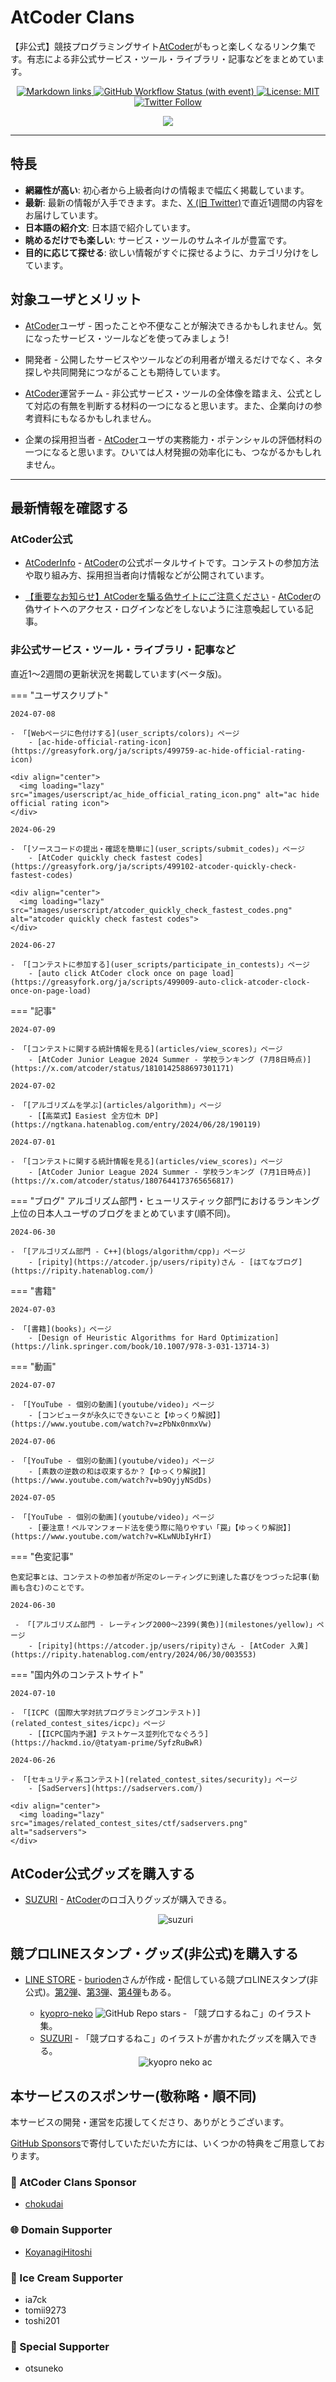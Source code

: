 # AtCoder Clans

【非公式】競技プログラミングサイト[AtCoder](https://atcoder.jp/)がもっと楽しくなるリンク集です。有志による非公式サービス・ツール・ライブラリ・記事などをまとめています。

<p align="center">
    <a href="https://github.com/KATO-Hiro/AtCoderClans/actions/workflows/link_checker.yml" target="_blank">
        <img src="https://img.shields.io/github/actions/workflow/status/KATO-Hiro/AtCoderClans/link_checker.yml?branch=master&label=Links&style=plastic" alt="Markdown links">
    </a>
    <a href="https://github.com/KATO-Hiro/AtCoderClans/actions/workflows/deploy.yml" target="_blank">
        <img src="https://img.shields.io/github/actions/workflow/status/KATO-Hiro/AtCoderClans/deploy.yml?branch=master&event=push&label=Deployment&style=plastic" alt="GitHub Workflow Status (with event)">
    </a>
    <a href="https://github.com/KATO-Hiro/AtCoderClans/blob/master/LICENSE">
        <img src="https://img.shields.io/badge/license-MIT-brightgreen.svg?style=plastic" alt="License: MIT" />
    </a>
    <a href="https://twitter.com/atcoderclans">
        <img src="https://img.shields.io/twitter/follow/AtCoderClans?style=social" alt="Twitter Follow" />
    </a>
</p>
<p align="center">
  <a href="https://github.com/sponsors/KATO-Hiro">
    <img src="https://img.shields.io/static/v1?label=Sponsor&message=%E2%9D%A4&logo=GitHub&color=ff69b4"/>
  </a>
</p>

---

## 特長

* **網羅性が高い**: 初心者から上級者向けの情報まで幅広く掲載しています。
* **最新**: 最新の情報が入手できます。また、[X (旧 Twitter)](https://twitter.com/atcoderclans)で直近1週間の内容をお届けしています。
* **日本語の紹介文**: 日本語で紹介しています。
* **眺めるだけでも楽しい**: サービス・ツールのサムネイルが豊富です。
* **目的に応じて探せる**: 欲しい情報がすぐに探せるように、カテゴリ分けをしています。

## 対象ユーザとメリット

- [AtCoder](https://atcoder.jp/)ユーザ - 困ったことや不便なことが解決できるかもしれません。気になったサービス・ツールなどを使ってみましょう!

- 開発者 - 公開したサービスやツールなどの利用者が増えるだけでなく、ネタ探しや共同開発につながることも期待しています。

- [AtCoder](https://atcoder.jp/)運営チーム - 非公式サービス・ツールの全体像を踏まえ、公式として対応の有無を判断する材料の一つになると思います。また、企業向けの参考資料にもなるかもしれません。

- 企業の採用担当者 - [AtCoder](https://atcoder.jp/)ユーザの実務能力・ポテンシャルの評価材料の一つになると思います。ひいては人材発掘の効率化にも、つながるかもしれません。

---

## 最新情報を確認する

### AtCoder公式

<!-- markdown-link-check-disable -->

- [AtCoderInfo](https://info.atcoder.jp/) - [AtCoder](https://atcoder.jp/)の公式ポータルサイトです。コンテストの参加方法や取り組み方、採用担当者向け情報などが公開されています。

- [【重要なお知らせ】AtCoderを騙る偽サイトにご注意ください](https://atcoder.jp/posts/1268) - [AtCoder](https://atcoder.jp/)の偽サイトへのアクセス・ログインなどをしないように注意喚起している記事。

<!-- markdown-link-check-enable -->

### 非公式サービス・ツール・ライブラリ・記事など

直近1〜2週間の更新状況を掲載しています(ベータ版)。

=== "ユーザスクリプト"

    2024-07-08

    - 「[Webページに色付けする](user_scripts/colors)」ページ
        - [ac-hide-official-rating-icon](https://greasyfork.org/ja/scripts/499759-ac-hide-official-rating-icon)

    <div align="center">
      <img loading="lazy" src="images/userscript/ac_hide_official_rating_icon.png" alt="ac hide official rating icon">
    </div>

    2024-06-29

    - 「[ソースコードの提出・確認を簡単に](user_scripts/submit_codes)」ページ
        - [AtCoder quickly check fastest codes](https://greasyfork.org/ja/scripts/499102-atcoder-quickly-check-fastest-codes)

    <div align="center">
      <img loading="lazy" src="images/userscript/atcoder_quickly_check_fastest_codes.png" alt="atcoder quickly check fastest codes">
    </div>

    2024-06-27

    - 「[コンテストに参加する](user_scripts/participate_in_contests)」ページ
        - [auto click AtCoder clock once on page load](https://greasyfork.org/ja/scripts/499009-auto-click-atcoder-clock-once-on-page-load)

=== "記事"

    2024-07-09

    - 「[コンテストに関する統計情報を見る](articles/view_scores)」ページ
        - [AtCoder Junior League 2024 Summer - 学校ランキング (7月8日時点)](https://x.com/atcoder/status/1810142588697301171)

    2024-07-02

    - 「[アルゴリズムを学ぶ](articles/algorithm)」ページ
        - [【高菜式】Easiest 全方位木 DP](https://ngtkana.hatenablog.com/entry/2024/06/28/190119)

    2024-07-01

    - 「[コンテストに関する統計情報を見る](articles/view_scores)」ページ
        - [AtCoder Junior League 2024 Summer - 学校ランキング (7月1日時点)](https://x.com/atcoder/status/1807644173765656817)

=== "ブログ"
    アルゴリズム部門・ヒューリスティック部門におけるランキング上位の日本人ユーザのブログをまとめています(順不同)。

    2024-06-30

    - 「[アルゴリズム部門 - C++](blogs/algorithm/cpp)」ページ
        - [ripity](https://atcoder.jp/users/ripity)さん - [はてなブログ](https://ripity.hatenablog.com/)

=== "書籍"

    2024-07-03

    - 「[書籍](books)」ページ
        - [Design of Heuristic Algorithms for Hard Optimization](https://link.springer.com/book/10.1007/978-3-031-13714-3)

=== "動画"

    2024-07-07

    - 「[YouTube - 個別の動画](youtube/video)」ページ
        - [コンピュータが永久にできないこと【ゆっくり解説】](https://www.youtube.com/watch?v=zPbNx0nmxVw)

    2024-07-06

    - 「[YouTube - 個別の動画](youtube/video)」ページ
        - [素数の逆数の和は収束するか？【ゆっくり解説】](https://www.youtube.com/watch?v=b9OyjyNSdDs)

    2024-07-05

    - 「[YouTube - 個別の動画](youtube/video)」ページ
        - [要注意！ベルマンフォード法を使う際に陥りやすい「罠」【ゆっくり解説】](https://www.youtube.com/watch?v=KLwNUbIyHrI)

=== "色変記事"

    色変記事とは、コンテストの参加者が所定のレーティングに到達した喜びをつづった記事(動画も含む)のことです。

    2024-06-30

     - 「[アルゴリズム部門 - レーティング2000〜2399(黄色)](milestones/yellow)」ページ
        - [ripity](https://atcoder.jp/users/ripity)さん - [AtCoder 入黄](https://ripity.hatenablog.com/entry/2024/06/30/003553)

=== "国内外のコンテストサイト"

    2024-07-10

    - 「[ICPC (国際大学対抗プログラミングコンテスト)](related_contest_sites/icpc)」ページ
        - [【ICPC国内予選】テストケース並列化でなぐろう](https://hackmd.io/@tatyam-prime/SyfzRuBwR)

    2024-06-26

    - 「[セキュリティ系コンテスト](related_contest_sites/security)」ページ
        - [SadServers](https://sadservers.com/)

    <div align="center">
      <img loading="lazy" src="images/related_contest_sites/ctf/sadservers.png" alt="sadservers">
    </div>

## AtCoder公式グッズを購入する

- [SUZURI](https://suzuri.jp/AtCoder) - [AtCoder](https://atcoder.jp/)のロゴ入りグッズが購入できる。

    <div align="center">
        <img loading = "lazy" src="images/web_app/suzuri.png" alt="suzuri">
    </div>

## 競プロLINEスタンプ・グッズ(非公式)を購入する

- [LINE STORE](https://store.line.me/stickershop/product/22113834/en) - [burioden](https://atcoder.jp/users/burioden)さんが作成・配信している競プロLINEスタンプ(非公式)。[第2弾](https://store.line.me/stickershop/product/22810021/en)、[第3弾](https://store.line.me/stickershop/product/22851268/en)、[第4弾](https://store.line.me/stickershop/product/25256215/en)もある。
    - [kyopro-neko](https://github.com/burioden/kyopro-neko) ![GitHub Repo stars](https://img.shields.io/github/stars/burioden/kyopro-neko?style=plastic) - 「競プロするねこ」のイラスト集。
    - [SUZURI](https://suzuri.jp/burioden) - 「競プロするねこ」のイラストが書かれたグッズを購入できる。

    <div align="center">
        <img loading = "lazy" src="images/unofficial_goods/kyopro_neko_ac.jpg" alt="kyopro neko ac" />
    </div>

## 本サービスのスポンサー(敬称略・順不同)

本サービスの開発・運営を応援してくださり、ありがとうございます。

[GitHub Sponsors](https://github.com/sponsors/KATO-Hiro)で寄付していただいた方には、いくつかの特典をご用意しております。

### 💚 AtCoder Clans Sponsor

- [chokudai](https://github.com/chokudai)

### 🌐 Domain Supporter

- [KoyanagiHitoshi](https://github.com/KoyanagiHitoshi)

### 🍨 Ice Cream Supporter

- ia7ck
- tomii9273
- toshi201

### 🙂 Special Supporter

- otsuneko
